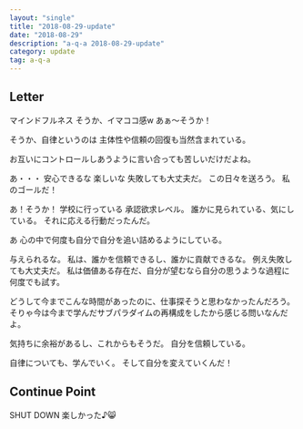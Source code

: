 ```yaml
---
layout: "single"
title: "2018-08-29-update"
date: "2018-08-29"
description: "a-q-a 2018-08-29-update"
category: update
tag: a-q-a
---
```


## Letter
マインドフルネス
そうか、イマココ感w
あぁ〜そうか！

そうか、自律というのは
主体性や信頼の回復も当然含まれている。

お互いにコントロールしあうように言い合っても苦しいだけだよね。

あ・・・
安心できるな
楽しいな
失敗しても大丈夫だ。
この日々を送ろう。
私のゴールだ！

あ！そうか！
学校に行っている
承認欲求レベル。
誰かに見られている、気にしている。
それに応える行動だったんだ。

あ
心の中で何度も自分で自分を追い詰めるようにしている。

与えられるな。
私は、誰かを信頼できるし、誰かに貢献できるな。
例え失敗しても大丈夫だ。
私は価値ある存在だ、自分が望むなら自分の思うような過程に何度でも試す。

どうして今までこんな時間があったのに、仕事探そうと思わなかったんだろう。
そりゃ今は今まで学んだサブパラダイムの再構成をしたから感じる問いなんだよ。

気持ちに余裕があるし、これからもそうだ。
自分を信頼している。

自律についても、学んでいく。
そして自分を変えていくんだ！
## Continue Point

SHUT DOWN
楽しかった♪:smile_cat:
